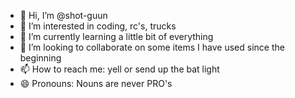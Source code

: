 - 👋 Hi, I’m @shot-guun
- 👀 I’m interested in coding, rc's, trucks
- 🌱 I’m currently learning a little bit of everything
- 💞️ I’m looking to collaborate on some items I have used since the beginning
- 📫 How to reach me: yell or send up the bat light
- 😄 Pronouns: Nouns are never PRO's

<!---
shot-guun/shot-guun is a ✨ special ✨ repository because its `README.md` (this file) appears on your GitHub profile.
You can click the Preview link to take a look at your changes.
--->
